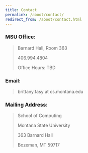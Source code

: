 ```yaml
---
title: Contact
permalink: /aboot/contact/
redirect_from: /aboot/contact.html
---
```


### MSU Office:

> Barnard Hall, Room 363
>
> 406.994.4804
>
> Office Hours: TBD

### Email:

> brittany.fasy at cs.montana.edu


### Mailing Address:

> School of Computing
>
> Montana State University
>
> 363 Barnard Hall
>
> Bozeman, MT 59717
